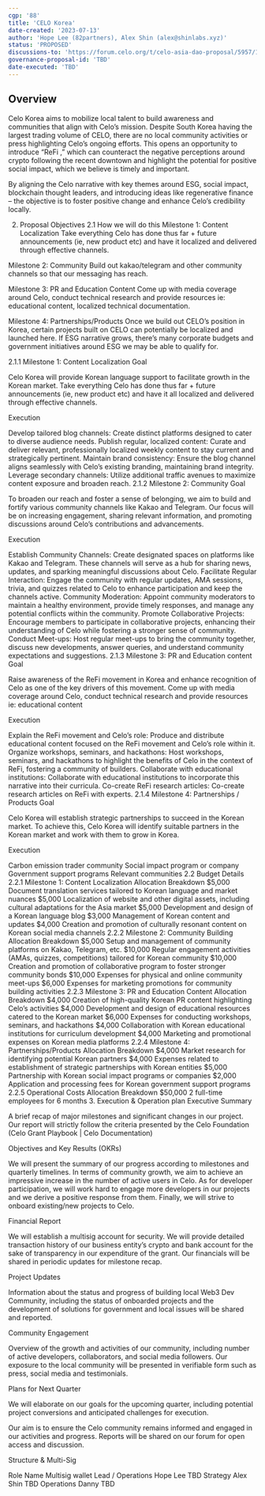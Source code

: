 ```yaml
---
cgp: '88'
title: 'CELO Korea'
date-created: '2023-07-13'
author: 'Hope Lee (82partners), Alex Shin (alex@shinlabs.xyz)'
status: 'PROPOSED'
discussions-to: 'https://forum.celo.org/t/celo-asia-dao-proposal/5957/16'
governance-proposal-id: 'TBD'
date-executed: 'TBD'
---
```


## Overview

Celo Korea aims to mobilize local talent to build awareness and communities that align with Celo’s mission. Despite South Korea having the largest trading volume of CELO, there are no local community activities or press highlighting Celo’s ongoing efforts. This opens an opportunity to introduce “ReFi ,” which can counteract the negative perceptions around crypto following the recent downtown and highlight the potential for positive social impact, which we believe is timely and important.

By aligning the Celo narrative with key themes around ESG, social impact, blockchain thought leaders, and introducing ideas like regenerative finance – the objective is to foster positive change and enhance Celo’s credibility locally.

2. Proposal Objectives
2.1 How we will do this
Milestone 1: Content Localization
Take everything Celo has done thus far + future announcements (ie, new product etc) and have it localized and delivered through effective channels.

Milestone 2: Community
Build out kakao/telegram and other community channels so that our messaging has reach.

Milestone 3: PR and Education Content
Come up with media coverage around Celo, conduct technical research and provide resources ie: educational content, localized technical documentation.

Milestone 4: Partnerships/Products
Once we build out CELO’s position in Korea, certain projects built on CELO can potentially be localized and launched here. If ESG narrative grows, there’s many corporate budgets and government initiatives around ESG we may be able to qualify for.

2.1.1 Milestone 1: Content Localization
Goal

Celo Korea will provide Korean language support to facilitate growth in the Korean market. Take everything Celo has done thus far + future announcements (ie, new product etc) and have it all localized and delivered through effective channels.

Execution

Develop tailored blog channels: Create distinct platforms designed to cater to diverse audience needs.
Publish regular, localized content: Curate and deliver relevant, professionally localized weekly content to stay current and strategically pertinent.
Maintain brand consistency: Ensure the blog channel aligns seamlessly with Celo’s existing branding, maintaining brand integrity.
Leverage secondary channels: Utilize additional traffic avenues to maximize content exposure and broaden reach.
2.1.2 Milestone 2: Community
Goal

To broaden our reach and foster a sense of belonging, we aim to build and fortify various community channels like Kakao and Telegram. Our focus will be on increasing engagement, sharing relevant information, and promoting discussions around Celo’s contributions and advancements.

Execution

Establish Community Channels: Create designated spaces on platforms like Kakao and Telegram. These channels will serve as a hub for sharing news, updates, and sparking meaningful discussions about Celo.
Facilitate Regular Interaction: Engage the community with regular updates, AMA sessions, trivia, and quizzes related to Celo to enhance participation and keep the channels active.
Community Moderation: Appoint community moderators to maintain a healthy environment, provide timely responses, and manage any potential conflicts within the community.
Promote Collaborative Projects: Encourage members to participate in collaborative projects, enhancing their understanding of Celo while fostering a stronger sense of community.
Conduct Meet-ups: Host regular meet-ups to bring the community together, discuss new developments, answer queries, and understand community expectations and suggestions.
2.1.3 Milestone 3: PR and Education content
Goal

Raise awareness of the ReFi movement in Korea and enhance recognition of Celo as one of the key drivers of this movement. Come up with media coverage around Celo, conduct technical research and provide resources ie: educational content

Execution

Explain the ReFi movement and Celo’s role: Produce and distribute educational content focused on the ReFi movement and Celo’s role within it.
Organize workshops, seminars, and hackathons: Host workshops, seminars, and hackathons to highlight the benefits of Celo in the context of ReFi, fostering a community of builders.
Collaborate with educational institutions: Collaborate with educational institutions to incorporate this narrative into their curricula.
Co-create ReFi research articles: Co-create research articles on ReFi with experts.
2.1.4 Milestone 4: Partnerships / Products
Goal

Celo Korea will establish strategic partnerships to succeed in the Korean market. To achieve this, Celo Korea will identify suitable partners in the Korean market and work with them to grow in Korea.

Execution

Carbon emission trader community
Social impact program or company
Government support programs
Relevant communities
2.2 Budget Details
2.2.1 Milestone 1: Content Localization
Allocation	Breakdown
$5,000	Document translation services tailored to Korean language and market nuances
$5,000	Localization of website and other digital assets, including cultural adaptations for the Asia market
$5,000	Development and design of a Korean language blog
$3,000	Management of Korean content and updates
$4,000	Creation and promotion of culturally resonant content on Korean social media channels
2.2.2 Milestone 2: Community Building
Allocation	Breakdown
$5,000	Setup and management of community platforms on Kakao, Telegram, etc.
$10,000	Regular engagement activities (AMAs, quizzes, competitions) tailored for Korean community
$10,000	Creation and promotion of collaborative program to foster stronger community bonds
$10,000	Expenses for physical and online community meet-ups
$6,000	Expenses for marketing promotions for community building activities
2.2.3 Milestone 3: PR and Education Content
Allocation	Breakdown
$4,000	Creation of high-quality Korean PR content highlighting Celo’s activities
$4,000	Development and design of educational resources catered to the Korean market
$6,000	Expenses for conducting workshops, seminars, and hackathons
$4,000	Collaboration with Korean educational institutions for curriculum development
$4,000	Marketing and promotional expenses on Korean media platforms
2.2.4 Milestone 4: Partnerships/Products
Allocation	Breakdown
$4,000	Market research for identifying potential Korean partners
$4,000	Expenses related to establishment of strategic partnerships with Korean entities
$5,000	Partnership with Korean social impact programs or companies
$2,000	Application and processing fees for Korean government support programs
2.2.5 Operational Costs
Allocation	Breakdown
$50,000	2 full-time employees for 6 months
3. Execution & Operation plan
Executive Summary

A brief recap of major milestones and significant changes in our project. Our report will strictly follow the criteria presented by the Celo Foundation (Celo Grant Playbook | Celo Documentation)

Objectives and Key Results (OKRs)

We will present the summary of our progress according to milestones and quarterly timelines. In terms of community growth, we aim to achieve an impressive increase in the number of active users in Celo. As for developer participation, we will work hard to engage more developers in our projects and we derive a positive response from them. Finally, we will strive to onboard existing/new projects to Celo.

Financial Report

We will establish a multisig account for security. We will provide detailed transaction history of our business entity’s crypto and bank account for the sake of transparency in our expenditure of the grant. Our financials will be shared in periodic updates for milestone recap.

Project Updates

Information about the status and progress of building local Web3 Dev Community, including the status of onboarded projects and the development of solutions for government and local issues will be shared and reported.

Community Engagement

Overview of the growth and activities of our community, including number of active developers, collaborators, and social media followers. Our exposure to the local community will be presented in verifiable form such as press, social media and testimonials.

Plans for Next Quarter

We will elaborate on our goals for the upcoming quarter, including potential project conversions and anticipated challenges for execution.

Our aim is to ensure the Celo community remains informed and engaged in our activities and progress. Reports will be shared on our forum for open access and discussion.

Structure & Multi-Sig

Role	Name	Multisig wallet
Lead / Operations	Hope Lee	TBD
Strategy	Alex Shin	TBD
Operations	Danny	TBD
